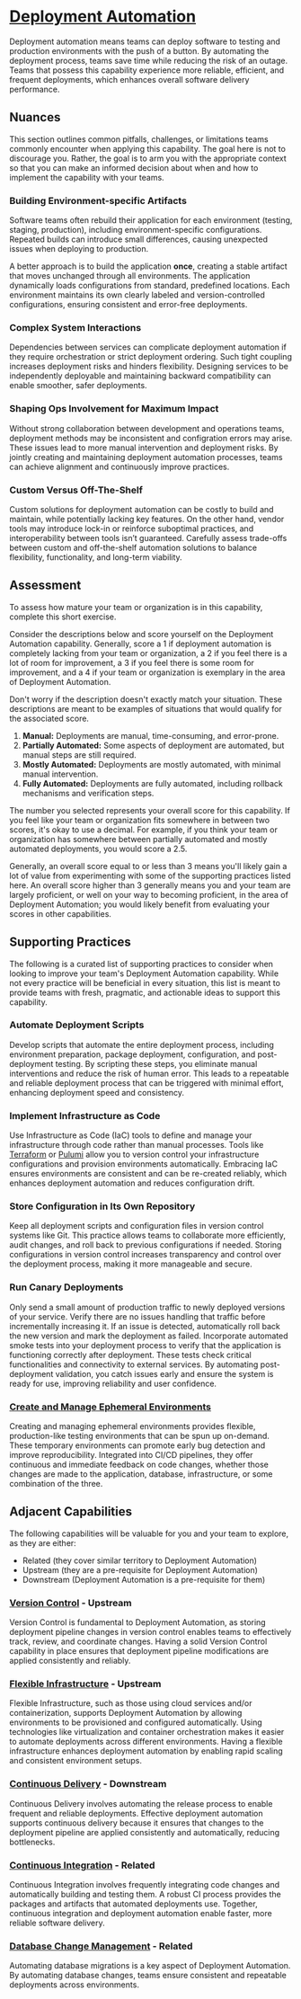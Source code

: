 # [Deployment Automation](https://dora.dev/capabilities/deployment-automation/)

Deployment automation means teams can deploy software to testing and production environments with the push of a button. By automating the deployment process, teams save time while reducing the risk of an outage. Teams that possess this capability experience more reliable, efficient, and frequent deployments, which enhances overall software delivery performance.

## Nuances

This section outlines common pitfalls, challenges, or limitations teams commonly encounter when applying this capability. The goal here is not to discourage you. Rather, the goal is to arm you with the appropriate context so that you can make an informed decision about when and how to implement the capability with your teams.

### Building Environment-specific Artifacts

Software teams often rebuild their application for each environment (testing, staging, production), including environment-specific configurations. Repeated builds can introduce small differences, causing unexpected issues when deploying to production.

A better approach is to build the application **once**, creating a stable artifact that moves unchanged through all environments. The application dynamically loads configurations from standard, predefined locations. Each environment maintains its own clearly labeled and version-controlled configurations, ensuring consistent and error-free deployments.

### Complex System Interactions

Dependencies between services can complicate deployment automation if they require orchestration or strict deployment ordering. Such tight coupling increases deployment risks and hinders flexibility. Designing services to be independently deployable and maintaining backward compatibility can enable smoother, safer deployments.

### Shaping Ops Involvement for Maximum Impact

Without strong collaboration between development and operations teams, deployment methods may be inconsistent and configration errors may arise. These issues lead to more manual intervention and deployment risks. By jointly creating and maintaining deployment automation processes, teams can achieve alignment and continuously improve practices.

### Custom Versus Off-The-Shelf

Custom solutions for deployment automation can be costly to build and maintain, while potentially lacking key features. On the other hand, vendor tools may introduce lock-in or reinforce suboptimal practices, and interoperability between tools isn’t guaranteed. Carefully assess trade-offs between custom and off-the-shelf automation solutions to balance flexibility, functionality, and long-term viability.

## Assessment

To assess how mature your team or organization is in this capability, complete this short exercise.

Consider the descriptions below and score yourself on the Deployment Automation capability. Generally, score a 1 if deployment automation is completely lacking from your team or organization, a 2 if you feel there is a lot of room for improvement, a 3 if you feel there is some room for improvement, and a 4 if your team or organization is exemplary in the area of Deployment Automation.

Don't worry if the description doesn't exactly match your situation. These descriptions are meant to be examples of situations that would qualify for the associated score.

1. **Manual:** Deployments are manual, time-consuming, and error-prone.
2. **Partially Automated:** Some aspects of deployment are automated, but manual steps are still required.
3. **Mostly Automated:** Deployments are mostly automated, with minimal manual intervention.
4. **Fully Automated:** Deployments are fully automated, including rollback mechanisms and verification steps.

The number you selected represents your overall score for this capability. If you feel like your team or organization fits somewhere in between two scores, it's okay to use a decimal. For example, if you think your team or organization has somewhere between partially automated and mostly automated deployments, you would score a 2.5.

Generally, an overall score equal to or less than 3 means you'll likely gain a lot of value from experimenting with some of the supporting practices listed here. An overall score higher than 3 generally means you and your team are largely proficient, or well on your way to becoming proficient, in the area of Deployment Automation; you would likely benefit from evaluating your scores in other capabilities.

## Supporting Practices

The following is a curated list of supporting practices to consider when looking to improve your team's Deployment Automation capability. While not every practice will be beneficial in every situation, this list is meant to provide teams with fresh, pragmatic, and actionable ideas to support this capability.

### Automate Deployment Scripts

Develop scripts that automate the entire deployment process, including environment preparation, package deployment, configuration, and post-deployment testing. By scripting these steps, you eliminate manual interventions and reduce the risk of human error. This leads to a repeatable and reliable deployment process that can be triggered with minimal effort, enhancing deployment speed and consistency.

### Implement Infrastructure as Code

Use Infrastructure as Code (IaC) tools to define and manage your infrastructure through code rather than manual processes. Tools like [Terraform](https://github.com/hashicorp/terraform) or [Pulumi](https://github.com/pulumi/) allow you to version control your infrastructure configurations and provision environments automatically. Embracing IaC ensures environments are consistent and can be re-created reliably, which enhances deployment automation and reduces configuration drift.

### Store Configuration in Its Own Repository

Keep all deployment scripts and configuration files in version control systems like Git. This practice allows teams to collaborate more efficiently, audit changes, and roll back to previous configurations if needed. Storing configurations in version control increases transparency and control over the deployment process, making it more manageable and secure.

### Run Canary Deployments

Only send a small amount of production traffic to newly deployed versions of your service. Verify there are no issues handling that traffic before incrementally increasing it. If an issue is detected, automatically roll back the new version and mark the deployment as failed. Incorporate automated smoke tests into your deployment process to verify that the application is functioning correctly after deployment. These tests check critical functionalities and connectivity to external services. By automating post-deployment validation, you catch issues early and ensure the system is ready for use, improving reliability and user confidence.

### [Create and Manage Ephemeral Environments](/practices/create-and-manage-ephemeral-environments.md)

Creating and managing ephemeral environments provides flexible, production-like testing environments that can be spun up on-demand. These temporary environments can promote early bug detection and improve reproducibility. Integrated into CI/CD pipelines, they offer continuous and immediate feedback on code changes, whether those changes are made to the application, database, infrastructure, or some combination of the three.

## Adjacent Capabilities

The following capabilities will be valuable for you and your team to explore, as they are either:

- Related (they cover similar territory to Deployment Automation)
- Upstream (they are a pre-requisite for Deployment Automation)
- Downstream (Deployment Automation is a pre-requisite for them)

### [Version Control](/capabilities/version-control.md) - Upstream

Version Control is fundamental to Deployment Automation, as storing deployment pipeline changes in version control enables teams to effectively track, review, and coordinate changes. Having a solid Version Control capability in place ensures that deployment pipeline modifications are applied consistently and reliably.

### [Flexible Infrastructure](/capabilities/flexible-infrastructure.md) - Upstream

Flexible Infrastructure, such as those using cloud services and/or containerization, supports Deployment Automation by allowing environments to be provisioned and configured automatically. Using technologies like virtualization and container orchestration makes it easier to automate deployments across different environments. Having a flexible infrastructure enhances deployment automation by enabling rapid scaling and consistent environment setups.

### [Continuous Delivery](/capabilities/continuous-delivery.md) - Downstream

Continuous Delivery involves automating the release process to enable frequent and reliable deployments. Effective deployment automation supports continuous delivery because it ensures that changes to the deployment pipeline are applied consistently and automatically, reducing bottlenecks.

### [Continuous Integration](/capabilities/continuous-integration.md) - Related

Continuous Integration involves frequently integrating code changes and automatically building and testing them. A robust CI process provides the packages and artifacts that automated deployments use. Together, continuous integration and deployment automation enable faster, more reliable software delivery.

### [Database Change Management](/capabilities/database-change-management.md) - Related

Automating database migrations is a key aspect of Deployment Automation. By automating database changes, teams ensure consistent and repeatable deployments across environments.
